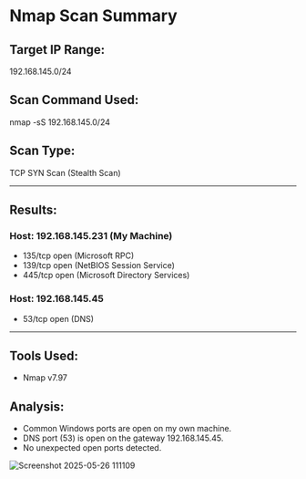 #  Nmap Scan Summary

## Target IP Range:
192.168.145.0/24

## Scan Command Used:
nmap -sS 192.168.145.0/24

## Scan Type:
TCP SYN Scan (Stealth Scan)

---

## Results:

### Host: 192.168.145.231 (My Machine)
- 135/tcp open  (Microsoft RPC)
- 139/tcp open  (NetBIOS Session Service)
- 445/tcp open  (Microsoft Directory Services)

### Host: 192.168.145.45
- 53/tcp open   (DNS)

---

## Tools Used:
- Nmap v7.97

## Analysis:
- Common Windows ports are open on my own machine.
- DNS port (53) is open on the gateway 192.168.145.45.
- No unexpected open ports detected.

 ![Screenshot 2025-05-26 111109](https://github.com/user-attachments/assets/1b66939a-0c9f-4eee-989d-68dcfd6200d6)




